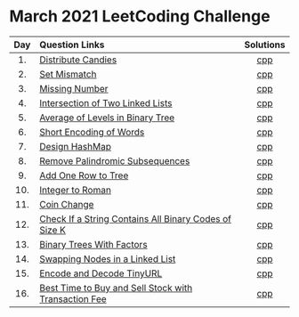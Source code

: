 # March 2021 LeetCoding Challenge

| Day | Question Links                                                                                                                                       |                           Solutions                           |
| :-: | :--------------------------------------------------------------------------------------------------------------------------------------------------- | :-----------------------------------------------------------: |
| 1.  | [Distribute Candies](https://leetcode.com/explore/challenge/card/march-leetcoding-challenge-2021/588/week-1-march-1st-march-7th/3657/)               |            [cpp](./01.%20Distribute%20Candies.cpp)            |
| 2.  | [Set Mismatch](https://leetcode.com/explore/challenge/card/march-leetcoding-challenge-2021/588/week-1-march-1st-march-7th/3658/)                     |               [cpp](./02.%20Set%20Mismatch.cpp)               |
| 3.  | [Missing Number](https://leetcode.com/explore/challenge/card/march-leetcoding-challenge-2021/588/week-1-march-1st-march-7th/3659/)                   |              [cpp](./03.%20Missing%20Number.cpp)              |
| 4.  | [Intersection of Two Linked Lists](https://leetcode.com/explore/challenge/card/march-leetcoding-challenge-2021/588/week-1-march-1st-march-7th/3660/) |  [cpp](./04.%20Intersection%20of%20Two%20Linked%20Lists.cpp)  |
| 5.  | [Average of Levels in Binary Tree](https://leetcode.com/explore/challenge/card/march-leetcoding-challenge-2021/588/week-1-march-1st-march-7th/3661/) | [cpp](./05.%20Average%20of%20Levels%20in%20Binary%20Tree.cpp) |
| 6.  | [Short Encoding of Words](https://leetcode.com/explore/challenge/card/march-leetcoding-challenge-2021/588/week-1-march-1st-march-7th/3662/)          |       [cpp](./06.%20Short%20Encoding%20of%20Words.cpp)        |
| 7.  | [Design HashMap](https://leetcode.com/explore/challenge/card/march-leetcoding-challenge-2021/588/week-1-march-1st-march-7th/3663/)                   |              [cpp](./07.%20Design%20HashMap.cpp)              |
| 8.  | [Remove Palindromic Subsequences](https://leetcode.com/explore/challenge/card/march-leetcoding-challenge-2021/589/week-2-march-8th-march-14th/3665/) |    [cpp](./08.%20Remove%20Palindromic%20Subsequences.cpp)     |
| 9.  | [Add One Row to Tree](https://leetcode.com/explore/challenge/card/march-leetcoding-challenge-2021/589/week-2-march-8th-march-14th/3666/)             |        [cpp](./09.%20Add%20One%20Row%20to%20Tree.cpp)         |
| 10. | [Integer to Roman](https://leetcode.com/explore/challenge/card/march-leetcoding-challenge-2021/589/week-2-march-8th-march-14th/3667/)                |            [cpp](./10.%20Integer%20to%20Roman.cpp)            |
| 11. | [Coin Change](https://leetcode.com/explore/challenge/card/march-leetcoding-challenge-2021/589/week-2-march-8th-march-14th/3668/)                     |               [cpp](./11.%20Coin%20Change.cpp)                |
| 12. | [Check If a String Contains All Binary Codes of Size K](https://leetcode.com/explore/challenge/card/march-leetcoding-challenge-2021/589/week-2-march-8th-march-14th/3669/)       |      [cpp](./12.%20Check%20If%20a%20String%20Contains%20All%20Binary%20Codes%20of%20Size%20K.cpp)       |
| 13. | [Binary Trees With Factors](https://leetcode.com/explore/challenge/card/march-leetcoding-challenge-2021/589/week-2-march-8th-march-14th/3670/)       |      [cpp](./13.%20Binary%20Trees%20With%20Factors.cpp)       |
| 14. | [Swapping Nodes in a Linked List](https://leetcode.com/explore/challenge/card/march-leetcoding-challenge-2021/589/week-2-march-8th-march-14th/3671/)       |      [cpp](./14.%20Swapping%20Nodes%20in%20a%20Linked%20List.cpp)       |
| 15. | [Encode and Decode TinyURL](https://leetcode.com/explore/challenge/card/march-leetcoding-challenge-2021/590/week-3-march-15th-march-21st/3673/)       |      [cpp](./15.%20Encode%20and%20Decode%20TinyURL.cpp)       |
| 16. | [Best Time to Buy and Sell Stock with Transaction Fee](https://leetcode.com/explore/challenge/card/march-leetcoding-challenge-2021/590/week-3-march-15th-march-21st/3674/)       |      [cpp](./16.%20Best%20Time%20to%20Buy%20and%20Sell%20Stock%20with%20Transaction%20Fee.cpp)       |
